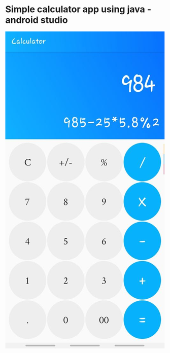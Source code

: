 # Simple calculator app using java - android studio

![App screenshot](./screenshots/calcu_SS.jpeg)
